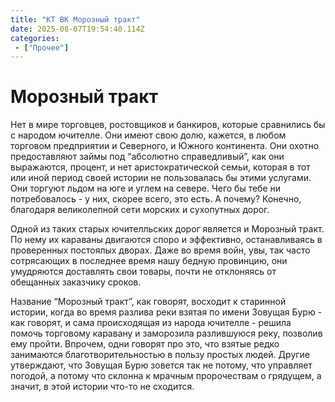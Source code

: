 ```yaml
---
title: "КТ ВК Морозный тракт"
date: 2025-08-07T19:54:40.114Z
categories:
 - ["Прочее"]
---
```


Морозный тракт
==============

Нет в мире торговцев, ростовщиков и банкиров, которые сравнились бы с
народом ючителле. Они имеют свою долю, кажется, в любом торговом
предприятии и Северного, и Южного континента. Они охотно предоставляют
займы под “абсолютно справедливый”, как они выражаются, процент, и нет
аристократической семьи, которая в тот или иной период своей истории не
пользовалась бы этими услугами. Они торгуют льдом на юге и углем на
севере. Чего бы тебе ни потребовалось - у них, скорее всего, это есть. А
почему? Конечно, благодаря великолепной сети морских и сухопутных дорог.

Одной из таких старых ючителльских дорог является и Морозный тракт. По
нему их караваны двигаются споро и эффективно, останавливаясь в
проверенных постоялых дворах. Даже во время войн, увы, так часто
сотрясающих в последнее время нашу бедную провинцию, они умудряются
доставлять свои товары, почти не отклоняясь от обещанных заказчику
сроков.

Название “Морозный тракт”, как говорят, восходит к старинной истории,
когда во время разлива реки взятая по имени Зовущая Бурю - как говорят,
и сама происходящая из народа ючителле - решила помочь торговому
каравану и заморозила разлившуюся реку, позволив ему пройти. Впрочем,
одни говорят про это, что взятые редко занимаются благотворительностью в
пользу простых людей. Другие утверждают, что Зовущая Бурю зовется так не
потому, что управляет погодой, а потому что склонна к мрачным
пророчествам о грядущем, а значит, в этой истории что-то не сходится.

